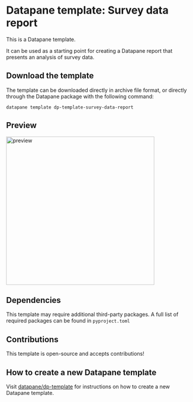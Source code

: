 
# Datapane template: Survey data report

This is a Datapane template.

It can be used as a starting point for creating a Datapane report that presents an analysis of survey data.

## Download the template

The template can be downloaded directly in archive file format, or directly through the Datapane package with the following command:

`datapane template dp-template-survey-data-report`

## Preview

<img width="400" alt="preview" src="https://user-images.githubusercontent.com/15690380/188167767-fb6aa495-050e-4bc8-a046-c0d8eb6ab53a.png">

## Dependencies

This template may require additional third-party packages. A full list of required packages can be found in `pyproject.toml`
 
## Contributions

This template is open-source and accepts contributions!

## How to create a new Datapane template

Visit [datapane/dp-template](https://github.com/datapane/dp-template) for instructions on how to create a new Datapane template.
